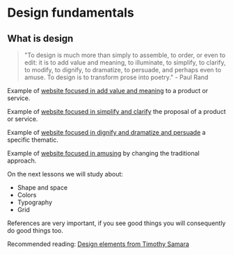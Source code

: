 # Design fundamentals

## What is design

> "To design is much more than simply to assemble, to order, or even to edit: it is to add value and meaning, to illuminate, to simplify, to clarify, to modify, to dignify, to dramatize, to persuade, and perhaps even to amuse. To design is to transform prose into poetry." - Paul Rand

Example of [website focused in add value and meaning](https://www.v76.com/) to a product or service.

Example of [website focused in simplify and clarify](http://www.newjumoconcept.com/en/) the proposal of a product or service.

Example of [website focused in dignify and dramatize and persuade](http://www.returntohope.com/) a specific thematic.

Example of [website focused in amusing](http://waterloo-lefilm.com/) by changing the traditional approach.

On the next lessons we will study about:

- Shape and space
- Colors
- Typography
- Grid

References are very important, if you see good things you will consequently do good things too.

Recommended reading: [Design elements from Timothy Samara](https://archive.org/details/Design_Elements_Understanding_the_rules_and_knowing_when_to_break_them_2nd_Editi/page/n11/mode/2up)
